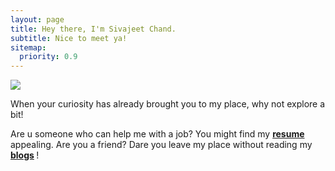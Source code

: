 ```yaml
---
layout: page
title: Hey there, I'm Sivajeet Chand.
subtitle: Nice to meet ya!
sitemap:
  priority: 0.9
---
```


<img src="{{ '/assets/img/boy1.png' | prepend: site.baseurl }}" id="about-img">

<div id="describe-text">
	<p>When your curiosity has already brought you to my place, why not explore a bit!</p>
	<p>Are u someone who can help me with a job? You might find my <strong> <a href="https://sivajeet.github.io/Pudhina/resume"> resume</a> </strong>appealing. Are you a friend? Dare you leave my place without reading my <strong> <a href="https://sivajeet.github.io/Pudhina/blog"> blogs</a> </strong>!</p>
</div>

